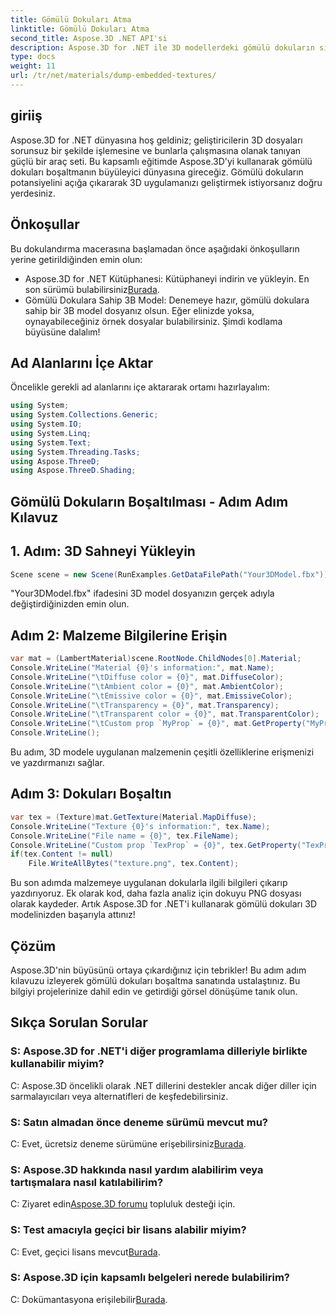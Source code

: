 ```yaml
---
title: Gömülü Dokuları Atma
linktitle: Gömülü Dokuları Atma
second_title: Aspose.3D .NET API'si
description: Aspose.3D for .NET ile 3D modellerdeki gömülü dokuların sırlarını açığa çıkarın. Sorunsuz entegrasyon için adım adım kılavuzumuza göz atın. Şimdi ücretsiz deneme sürümünü indirin!
type: docs
weight: 11
url: /tr/net/materials/dump-embedded-textures/
---
```

## giriiş
Aspose.3D for .NET dünyasına hoş geldiniz; geliştiricilerin 3D dosyaları sorunsuz bir şekilde işlemesine ve bunlarla çalışmasına olanak tanıyan güçlü bir araç seti. Bu kapsamlı eğitimde Aspose.3D'yi kullanarak gömülü dokuları boşaltmanın büyüleyici dünyasına gireceğiz. Gömülü dokuların potansiyelini açığa çıkararak 3D uygulamanızı geliştirmek istiyorsanız doğru yerdesiniz.
## Önkoşullar
Bu dokulandırma macerasına başlamadan önce aşağıdaki önkoşulların yerine getirildiğinden emin olun:
-  Aspose.3D for .NET Kütüphanesi: Kütüphaneyi indirin ve yükleyin. En son sürümü bulabilirsiniz[Burada](https://releases.aspose.com/3d/net/).
- Gömülü Dokulara Sahip 3B Model: Denemeye hazır, gömülü dokulara sahip bir 3B model dosyanız olsun. Eğer elinizde yoksa, oynayabileceğiniz örnek dosyalar bulabilirsiniz.
Şimdi kodlama büyüsüne dalalım!
## Ad Alanlarını İçe Aktar
Öncelikle gerekli ad alanlarını içe aktararak ortamı hazırlayalım:
```csharp
using System;
using System.Collections.Generic;
using System.IO;
using System.Linq;
using System.Text;
using System.Threading.Tasks;
using Aspose.ThreeD;
using Aspose.ThreeD.Shading;
```
## Gömülü Dokuların Boşaltılması - Adım Adım Kılavuz

## 1. Adım: 3D Sahneyi Yükleyin
```csharp
Scene scene = new Scene(RunExamples.GetDataFilePath("Your3DModel.fbx"));
```
"Your3DModel.fbx" ifadesini 3D model dosyanızın gerçek adıyla değiştirdiğinizden emin olun.
## Adım 2: Malzeme Bilgilerine Erişin
```csharp
var mat = (LambertMaterial)scene.RootNode.ChildNodes[0].Material;
Console.WriteLine("Material {0}'s information:", mat.Name);
Console.WriteLine("\tDiffuse color = {0}", mat.DiffuseColor);
Console.WriteLine("\tAmbient color = {0}", mat.AmbientColor);
Console.WriteLine("\tEmissive color = {0}", mat.EmissiveColor);
Console.WriteLine("\tTransparency = {0}", mat.Transparency);
Console.WriteLine("\tTransparent color = {0}", mat.TransparentColor);
Console.WriteLine("\tCustom prop `MyProp` = {0}", mat.GetProperty("MyProp"));
Console.WriteLine();
```
Bu adım, 3D modele uygulanan malzemenin çeşitli özelliklerine erişmenizi ve yazdırmanızı sağlar.
## Adım 3: Dokuları Boşaltın
```csharp
var tex = (Texture)mat.GetTexture(Material.MapDiffuse);
Console.WriteLine("Texture {0}'s information:", tex.Name);
Console.WriteLine("File name = {0}", tex.FileName);
Console.WriteLine("Custom prop `TexProp` = {0}", tex.GetProperty("TexProp"));
if(tex.Content != null)
    File.WriteAllBytes("texture.png", tex.Content);
```
Bu son adımda malzemeye uygulanan dokularla ilgili bilgileri çıkarıp yazdırıyoruz. Ek olarak kod, daha fazla analiz için dokuyu PNG dosyası olarak kaydeder.
Artık Aspose.3D for .NET'i kullanarak gömülü dokuları 3D modelinizden başarıyla attınız!
## Çözüm
Aspose.3D'nin büyüsünü ortaya çıkardığınız için tebrikler! Bu adım adım kılavuzu izleyerek gömülü dokuları boşaltma sanatında ustalaştınız. Bu bilgiyi projelerinize dahil edin ve getirdiği görsel dönüşüme tanık olun.
## Sıkça Sorulan Sorular

### S: Aspose.3D for .NET'i diğer programlama dilleriyle birlikte kullanabilir miyim?
C: Aspose.3D öncelikli olarak .NET dillerini destekler ancak diğer diller için sarmalayıcıları veya alternatifleri de keşfedebilirsiniz.
### S: Satın almadan önce deneme sürümü mevcut mu?
 C: Evet, ücretsiz deneme sürümüne erişebilirsiniz[Burada](https://releases.aspose.com/).
### S: Aspose.3D hakkında nasıl yardım alabilirim veya tartışmalara nasıl katılabilirim?
 C: Ziyaret edin[Aspose.3D forumu](https://forum.aspose.com/c/3d/18) topluluk desteği için.
### S: Test amacıyla geçici bir lisans alabilir miyim?
 C: Evet, geçici lisans mevcut[Burada](https://purchase.aspose.com/temporary-license/).
### S: Aspose.3D için kapsamlı belgeleri nerede bulabilirim?
 C: Dokümantasyona erişilebilir[Burada](https://reference.aspose.com/3d/net/).
